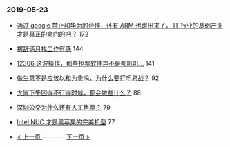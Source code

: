 ### 2019-05-23 
- [通过 google 禁止和华为的合作，还有 ARM 也跳出来了， IT 行业的基础产业才是真正的命门的吧？](https://www.v2ex.com/t/566973) 172
- [裸辞俩月找工作有感](https://www.v2ex.com/t/566776) 144
- [12306 这波操作，那些抢票软件岂不是都叽叽…](https://www.v2ex.com/t/566927) 141
- [做生意不是应该以和为贵吗，为什么要打毛易战？](https://www.v2ex.com/t/567021) 92
- [大家下午困得不行得时候，都会做些什么？](https://www.v2ex.com/t/566975) 88
- [深圳公交为什么还有人工售票？](https://www.v2ex.com/t/566711) 79
- [Intel NUC 才是黑苹果的完美机型](https://www.v2ex.com/t/566820) 77 

- [ < 上一页 ](https://github.com/able8/v2ex-hot-record/blob/master/2019-05-22.md) -------- [ 下一页 > ](https://github.com/able8/v2ex-hot-record/blob/master/2019-05-24.md)